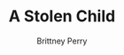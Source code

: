 ---
title: A Stolen Child
Layout: module

author: Brittney Perry

schedule: saturday

description: A child is taken from in front of his parents. The father chases the group to a cave out of town. He has returned to try to find help in retrieving his child.
synopsis:   |
  A distraught father, Varyn Gilchek comes running into town. He can be heard calling for help from a far distance [ex. Please! You have to help me! Someone! They took him!]
  When stopped and after he recovers from his run, he tells who ever will listen that, ex. “Some people. They just snatched little Charlie right out from in front of our home!” He produces a smudged paper with a shepherd's crook [Tarrasch] symbol that was left in the wake of the kidnapping. If questioned thoroughly, and if pressed for a reason, the father will admit that he couldn't pay his tithe to the Bloody Fist, due to poverty, and assumes his son was taken in payment.
  He followed the kidnappers into the wilderness surrounding Stonewood and to a cave with a small entrance. After pausing for breath, he realized that he ran into a fight with no weapons and no backup. Reluctantly, he doubled back to town with the hope of gathering a party to help rescue his son. 
  The party will collect horses [start the travel for the mod at the NPC shack]. A good horse could cover this distance in about 25 minutes. Once travel is complete, the PCs will have arrived at the cave. Total time the child has been gone 4.5hrs+pc gathering time. While the father sought help, the child was killed. The child's body should be placed at the back of the cave, sitting on the floor, covered with a sheet. The body should be of a toddler sized child with the Tarrasch symbol painted on their forehead.
  The cave has a narrow entrance [two door stoppers to hold the door steady]. If possible, a low entrance should be created using a black plastic tarp covering the doorway, forcing the PCs to duck as low as a crouch. 
  When the PCs enter the cave, they are set upon by the Tarrasch Pawns, then the Bishop. The Bishop needs to flee when there is a likely chance of being beaten, such as few pawns left, etc.  Each Black Pawn will give a silver, each White Pawn a gold, the bishop multiple gold.
  If the Tarrasch win the fight, someone is marked by the Tarrasch in blood and the rest are left for dead/ or are stabilized/robbed/etc. When robbed, the Bishop will rob the PCs of their magic items and keep them on his person. 
  If the PCs are able to eliminate the Tarrasch in the cave, they still have lost the child.
  The child's father, if he survives, will be understandably upset and should act heartbroken, etc. He will remove the child's body from the cave and want to bury him.
number_of_cast_members: 
outcomes: 
  -The PCs go to the cave and lose to the Tarrasch Pawns and Bishop, they are left for dead or stabilized, robbed, and left in the cave. 
  - The PCs go to the cave and kill all the Tarrasch Pawns and find the child dead. They were able to protect the father and can help the father bury his child. 
  - The PCs beat the Tarrasch at the cave, but the father dies.
rumors: 
hook: Father comes into town, gets help to rescue his son
scenes: 
  - 
    oog: Cabin or cave like area.
    ig: A cave one hour away from the city by foot, 25 minutes by horse. 6.4 miles.
    flee_point: Out of sight of the door of the cabin
non_standard_effects: 
rules_clarifications: 
craftsman_information: 
transformations: 
running_notes: | 
  - Scene Discription: The enterence to the cave is narrow [door stop used to hold door]. Once inside, the cave opens up to a chamber the size of a cabin. The cave has the look of being used, there is blood smeared on the walls and bones littering the floor.
  - Order of importance in filling NPCs: Varyn Gilchek, Tarrasch Bishop, Tarrasch White Pawn-Leviathan, Tarrasch Black Pawn- Chaos Caster, Tarrasch Black Pawn- Fighter 
  - Varyn should be driven in finding his son, even to his own detriment
  - Varyn is a widower with a child from his deceased wife.
  - The Pawn's goal is to beat down the PCs. 
  - The Bishop will come in and rob the PCs of magic items, which will go into the Tarrasch cashe.
roles:
  - Varyn Gilchek, Father
  - Tarrasch Bishop, Qel'zak Elos, Litch
  - Tarrasch White Pawn, Leviathan, Lesser Undead
  - Tarrasch Black Pawn, Chaos Caster
  - Tarrasch Black Pawn, Fighter
number_of_cast_members: 
  - 1 plus 4 or more -
  - 1-Varyn
  - 1+ Bishop
  - 1+ Leviathan
  - 1+ Fighter
  - 1+ Chaos Caster
Props:
  - Dead Child Body
  - Sheet to Cover Dead Body
  - Two Door Stops
  - Tarp to Cover Door
  - Staple Gun and Staples
---